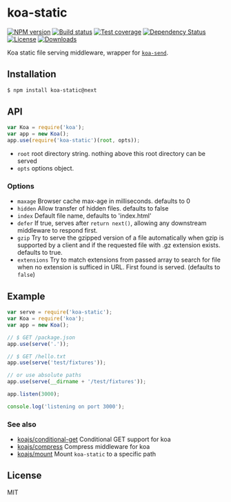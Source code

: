 # koa-static

[![NPM version][npm-image]][npm-url]
[![Build status][travis-image]][travis-url]
[![Test coverage][coveralls-image]][coveralls-url]
[![Dependency Status][david-image]][david-url]
[![License][license-image]][license-url]
[![Downloads][downloads-image]][downloads-url]

 Koa static file serving middleware, wrapper for [`koa-send`](https://github.com/koajs/send).

## Installation

```bash
$ npm install koa-static@next
```

## API

```js
var Koa = require('koa');
var app = new Koa();
app.use(require('koa-static')(root, opts));
```

* `root` root directory string. nothing above this root directory can be served
* `opts` options object.

### Options

 - `maxage` Browser cache max-age in milliseconds. defaults to 0
 - `hidden` Allow transfer of hidden files. defaults to false
 - `index` Default file name, defaults to 'index.html'
 - `defer` If true, serves after `return next()`, allowing any downstream middleware to respond first.
 - `gzip`  Try to serve the gzipped version of a file automatically when gzip is supported by a client and if the requested file with .gz extension exists. defaults to true.
 - `extensions` Try to match extensions from passed array to search for file when no extension is sufficed in URL. First found is served. (defaults to `false`)

## Example

```js
var serve = require('koa-static');
var Koa = require('koa');
var app = new Koa();

// $ GET /package.json
app.use(serve('.'));

// $ GET /hello.txt
app.use(serve('test/fixtures'));

// or use absolute paths
app.use(serve(__dirname + '/test/fixtures'));

app.listen(3000);

console.log('listening on port 3000');
```

### See also

 - [koajs/conditional-get](https://github.com/koajs/conditional-get) Conditional GET support for koa
 - [koajs/compress](https://github.com/koajs/compress) Compress middleware for koa
 - [koajs/mount](https://github.com/koajs/mount) Mount `koa-static` to a specific path

## License

  MIT

[npm-image]: https://img.shields.io/npm/v/koa-static.svg?style=flat-square
[npm-url]: https://npmjs.org/package/koa-static
[github-tag]: http://img.shields.io/github/tag/koajs/static.svg?style=flat-square
[github-url]: https://github.com/koajs/static/tags
[travis-image]: https://img.shields.io/travis/koajs/static.svg?style=flat-square
[travis-url]: https://travis-ci.org/koajs/static
[coveralls-image]: https://img.shields.io/coveralls/koajs/static.svg?style=flat-square
[coveralls-url]: https://coveralls.io/r/koajs/static?branch=master
[david-image]: http://img.shields.io/david/koajs/static.svg?style=flat-square
[david-url]: https://david-dm.org/koajs/static
[license-image]: http://img.shields.io/npm/l/koa-static.svg?style=flat-square
[license-url]: LICENSE
[downloads-image]: http://img.shields.io/npm/dm/koa-static.svg?style=flat-square
[downloads-url]: https://npmjs.org/package/koa-static
[gittip-image]: https://img.shields.io/gittip/jonathanong.svg?style=flat-square
[gittip-url]: https://www.gittip.com/jonathanong/
